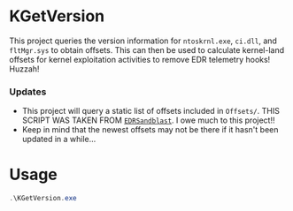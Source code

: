 # KGetVersion
This project queries the version information for `ntoskrnl.exe`, `ci.dll`, and `fltMgr.sys` to obtain offsets. This can then be used to calculate kernel-land offsets for kernel exploitation activities to remove EDR telemetry hooks! Huzzah!

### Updates
- This project will query a static list of offsets included in `Offsets/`. THIS SCRIPT WAS TAKEN FROM [`EDRSandblast`](https://github.com/wavestone-cdt/EDRSandblast). I owe much to this project!!
- Keep in mind that the newest offsets may not be there if it hasn't been updated in a while...

# Usage
```PowerShell
.\KGetVersion.exe
```